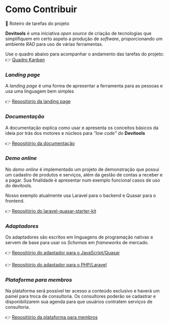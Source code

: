 # Como Contribuir

🔧 Roteiro de tarefas do projeto

**Devitools** é uma iniciativa _open source_ de criação de tecnologias que simplifiquem em certo aspeto a produção de _software_, proporcionando um ambiente _RAD_ para uso de várias ferramentas.

Use o quadro abaixo para acompanhar o andamento das tarefas do projeto:
:point_right: [Quadro Kanban](https://github.com/orgs/devitools/projects/1)

### _Landing page_

A _landing page_ é uma forma de apresentar a ferramenta para as pessoas e usa uma linguagem bem simples

:point_right: [Repositório da landing page](https://github.com/devitools/landing)
<br>

### _Documentação_

A documentação explica como usar e apresenta os conceitos básicos da ideia por trás dos motores e núcleos para _"low code"_ do **Devitools**

:point_right: [Repositório da documentação](https://github.com/devitools/docs)
<br>

### _Demo online_

No _demo online_ é implementado um projeto de demonstração que possui um cadastro de produtos e serviços, além da gestão de contas a receber e a pagar.
Sua finalidade é apresentar num exemplo funcional casos de uso do devitools.

Nosso exemplo atualmente usa Laravel para o backend e Quasar para o frontend.

:point_right: [Repositório do laravel-quasar-starter-kit](https://github.com/devitools/laravel-quasar-starter-kit)
<br>

### _Adaptadores_

Os adaptadores são escritos em linguagens de programação nativas e servem de base para usar os _Schemas_ em _frameworks_ de mercado.

:point_right: [Repositório do adaptador para o JavaScript/Quasar](https://github.com/devitools/quasar)

:point_right: [Repositório do adaptador para o PHP/Laravel](https://github.com/devitools/laravel)
<br>

### _Plataforma para membros_

Na plataforma será possível ter acesso a conteúdo exclusivo e haverá um painel para troca de consultoria.
Os consultores poderão se cadastrar e disponibilizarem sua agenda para que usuários contratem serviços de consultoria.

:point_right: [Repositório da plataforma para membros](https://github.com/devitools/platform)
